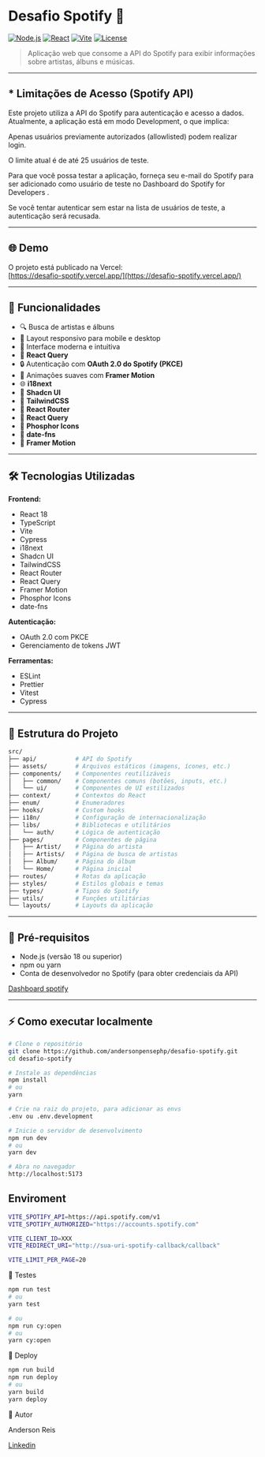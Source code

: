 # Desafio Spotify 🎵

[![Node.js](https://img.shields.io/badge/Node.js-18+-green?logo=node.js)](https://nodejs.org/)
[![React](https://img.shields.io/badge/React-18-blue?logo=react)](https://reactjs.org/)
[![Vite](https://img.shields.io/badge/Vite-4-yellow?logo=vite)](https://vitejs.dev/)
[![License](https://img.shields.io/badge/License-MIT-blue)](LICENSE)

> Aplicação web que consome a API do Spotify para exibir informações sobre artistas, álbuns e músicas.

---
## * Limitações de Acesso (Spotify API)

Este projeto utiliza a API do Spotify
 para autenticação e acesso a dados. Atualmente, a aplicação está em modo Development, o que implica:

Apenas usuários previamente autorizados (allowlisted) podem realizar login.

O limite atual é de até 25 usuários de teste.

Para que você possa testar a aplicação, forneça seu e-mail do Spotify para ser adicionado como usuário de teste no Dashboard do Spotify for Developers
.

Se você tentar autenticar sem estar na lista de usuários de teste, a autenticação será recusada.

---

## 🌐 Demo

O projeto está publicado na Vercel:  
[https://desafio-spotify.vercel.app/](https://desafio-spotify.vercel.app/)

---

## 🚀 Funcionalidades

- 🔍 Busca de artistas e álbuns  
- 📱 Layout responsivo para mobile e desktop  
- 🎨 Interface moderna e intuitiva  
- 🔄 **React Query**  
- 🔒 Autenticação com **OAuth 2.0 do Spotify (PKCE)**  
- 🎨 Animações suaves com **Framer Motion**  
- 🌐 **i18next**  
- 🎨 **Shadcn UI**  
- 🎨 **TailwindCSS**  
- 🎨 **React Router**  
- 🎨 **React Query**  
- 🎨 **Phosphor Icons**  
- 🎨 **date-fns**  
- 🎨 **Framer Motion**  

---

## 🛠️ Tecnologias Utilizadas

**Frontend:**

- React 18  
- TypeScript  
- Vite  
- Cypress  
- i18next  
- Shadcn UI  
- TailwindCSS  
- React Router  
- React Query  
- Framer Motion  
- Phosphor Icons  
- date-fns  

**Autenticação:**

- OAuth 2.0 com PKCE  
- Gerenciamento de tokens JWT  

**Ferramentas:**

- ESLint  
- Prettier  
- Vitest 
- Cypress

---
## 📂 Estrutura do Projeto


```bash
src/
├── api/           # API do Spotify
├── assets/        # Arquivos estáticos (imagens, ícones, etc.)
├── components/    # Componentes reutilizáveis
│   ├── common/    # Componentes comuns (botões, inputs, etc.)
│   └── ui/        # Componentes de UI estilizados
├── context/       # Contextos do React
├── enum/          # Enumeradores
├── hooks/         # Custom hooks
├── i18n/          # Configuração de internacionalização
├── libs/          # Bibliotecas e utilitários
│   └── auth/      # Lógica de autenticação
├── pages/         # Componentes de página
│   ├── Artist/    # Página do artista
│   ├── Artists/   # Página de busca de artistas
│   ├── Album/     # Página do álbum
│   └── Home/      # Página inicial
├── routes/        # Rotas da aplicação
├── styles/        # Estilos globais e temas
├── types/         # Tipos do Spotify
├── utils/         # Funções utilitárias
└── layouts/       # Layouts da aplicação
```

---

## 🔧 Pré-requisitos

- Node.js (versão 18 ou superior)  
- npm ou yarn  
- Conta de desenvolvedor no Spotify (para obter credenciais da API)

[Dashboard spotify](https://developer.spotify.com/dashboard)

---

## ⚡ Como executar localmente

```bash
# Clone o repositório
git clone https://github.com/andersonpensephp/desafio-spotify.git
cd desafio-spotify

# Instale as dependências
npm install
# ou
yarn

# Crie na raiz do projeto, para adicionar as envs
.env ou .env.development

# Inicie o servidor de desenvolvimento
npm run dev
# ou
yarn dev

# Abra no navegador
http://localhost:5173

```

## Enviroment
```bash
VITE_SPOTIFY_API=https://api.spotify.com/v1
VITE_SPOTIFY_AUTHORIZED="https://accounts.spotify.com"

VITE_CLIENT_ID=XXX
VITE_REDIRECT_URI="http://sua-uri-spotify-callback/callback"

VITE_LIMIT_PER_PAGE=20

```

🧪 Testes

```bash
npm run test
# ou
yarn test

# ou
npm run cy:open
# ou
yarn cy:open
```
🚀 Deploy

```bash
npm run build
npm run deploy
# ou
yarn build
yarn deploy
```

👤 Autor

Anderson Reis

[Linkedin](https://www.linkedin.com/in/andersonfront/)
